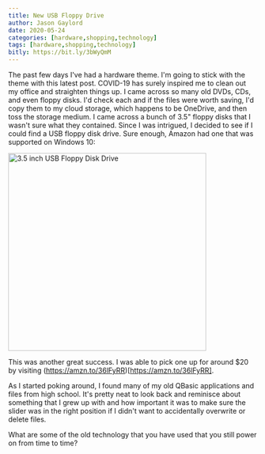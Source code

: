 ```yaml
---
title: New USB Floppy Drive
author: Jason Gaylord
date: 2020-05-24
categories: [hardware,shopping,technology]
tags: [hardware,shopping,technology]
bitly: https://bit.ly/3bWyQmM
---
```


The past few days I've had a hardware theme. I'm going to stick with the theme with this latest post. COVID-19 has surely inspired me to clean out my office and straighten things up. I came across so many old DVDs, CDs, and even floppy disks. I'd check each and if the files were worth saving, I'd copy them to my cloud storage, which happens to be OneDrive, and then toss the storage medium. I came across a bunch of 3.5" floppy disks that I wasn't sure what they contained. Since I was intrigued, I decided to see if I could find a USB floppy disk drive. Sure enough, Amazon had one that was supported on Windows 10:

<a href="https://amzn.to/36lFyRR"><img src="https://cdn.jasongaylord.com/images/2020/05/24/floppy-disk-drive.jpg" alt="3.5 inch USB Floppy Disk Drive" style="width: 400px;" /></a>

This was another great success. I was able to pick one up for around $20 by visiting (https://amzn.to/36lFyRR)[https://amzn.to/36lFyRR].

As I started poking around, I found many of my old QBasic applications and files from high school. It's pretty neat to look back and reminisce about something that I grew up with and how important it was to make sure the slider was in the right position if I didn't want to accidentally overwrite or delete files.

What are some of the old technology that you have used that you still power on from time to time?